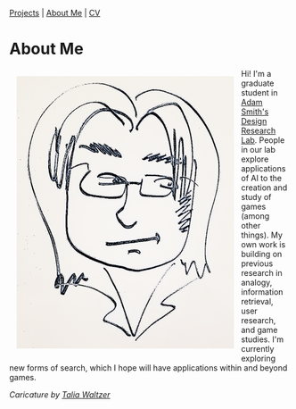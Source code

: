 [Projects](index.html) | [About Me](bio.html) | [CV](CV.html) 

# About Me

<img align = "left" src="basketch_small.png" style="float: left; padding: 13px 13px 13px 13px;">

Hi! I'm a graduate student in [Adam Smith's Design Research Lab](https://adamsmith.as/). People in our lab explore applications of AI to the creation and study of games (among other things). My own work is building on previous research in analogy, information retrieval, user research, and game studies. I'm currently exploring new forms of search, which I hope will have applications within and beyond games.

*Caricature by [Talia Waltzer](https://sites.google.com/site/taliawaltzer/)*




